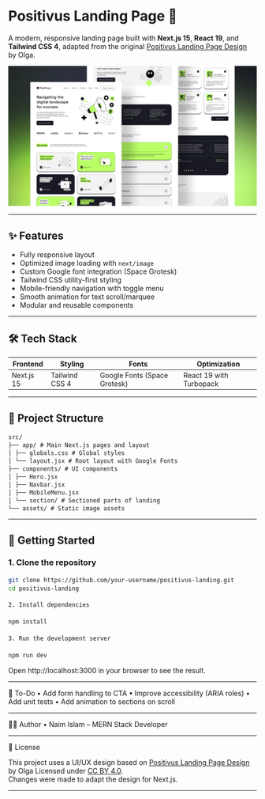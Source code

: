 # Positivus Landing Page 🌿

A modern, responsive landing page built with **Next.js 15**, **React 19**, and **Tailwind CSS 4**, adapted from the original [Positivus Landing Page Design](https://www.figma.com/community/file/1230604708032389430/positivus-landing-page-design) by Olga.

![Positivus Image](/Readme%20Image/Cover.png)

---

## ✨ Features

- Fully responsive layout
- Optimized image loading with `next/image`
- Custom Google font integration (Space Grotesk)
- Tailwind CSS utility-first styling
- Mobile-friendly navigation with toggle menu
- Smooth animation for text scroll/marquee
- Modular and reusable components

---

## 🛠 Tech Stack

| Frontend   | Styling        | Fonts                        | Optimization            |
| ---------- | -------------- | ---------------------------- | ----------------------- |
| Next.js 15 | Tailwind CSS 4 | Google Fonts (Space Grotesk) | React 19 with Turbopack |

---

## 📂 Project Structure

    src/
    ├── app/ # Main Next.js pages and layout
    │ ├── globals.css # Global styles
    │ └── layout.jsx # Root layout with Google Fonts
    ├── components/ # UI components
    │ ├── Hero.jsx
    │ ├── Navbar.jsx
    │ ├── MobileMenu.jsx
    │ └── section/ # Sectioned parts of landing
    └── assets/ # Static image assets

---

## 🚀 Getting Started

### 1. Clone the repository

```bash
git clone https://github.com/your-username/positivus-landing.git
cd positivus-landing

2. Install dependencies

npm install

3. Run the development server

npm run dev
```

Open http://localhost:3000 in your browser to see the result.

---

📌 To-Do
• Add form handling to CTA
• Improve accessibility (ARIA roles)
• Add unit tests
• Add animation to sections on scroll

---

🧑‍💻 Author
• Naim Islam – MERN Stack Developer

---

📃 License

This project uses a UI/UX design based on [Positivus Landing Page Design](https://www.figma.com/community/file/1230604708032389430/positivus-landing-page-design)
by Olga Licensed under [CC BY 4.0](https://creativecommons.org/licenses/by/4.0/).  
Changes were made to adapt the design for Next.js.

---

